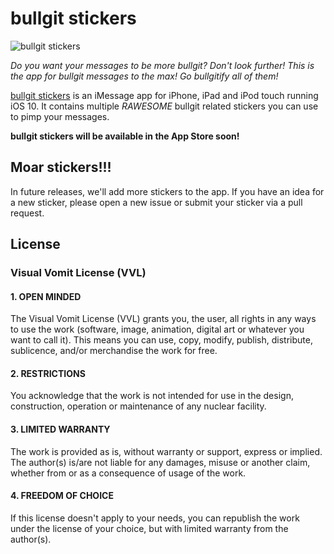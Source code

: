 <!-- twitter: @bullgit -->

# bullgit stickers

![bullgit stickers](https://github.com/bullgit/stickers/docs/images/iphone.png)

_Do you want your messages to be more bullgit? Don't look further! This is the app for bullgit messages to the max! Go bullgitify all of them!_

[bullgit stickers](https://bullg.it/stickers) is an iMessage app for iPhone, iPad and iPod touch running iOS 10. It contains multiple *RAWESOME* bullgit related stickers you can use to pimp your messages.

**bullgit stickers will be available in the App Store soon!**

## Moar stickers!!!

In future releases, we'll add more stickers to the app. If you have an idea for a new sticker, please open a new issue or submit your sticker via a pull request.

## License

### Visual Vomit License (VVL)

#### 1. OPEN MINDED

The Visual Vomit License (VVL) grants you, the user, all rights in any ways to use the work (software, image, animation, digital art or whatever you want to call it). This means you can use, copy, modify, publish, distribute, sublicence, and/or merchandise the work for free.

#### 2. RESTRICTIONS

You acknowledge that the work is not intended for use in the design, construction, operation or maintenance of any nuclear facility.

#### 3. LIMITED WARRANTY

The work is provided as is, without warranty or support, express or implied. The author(s) is/are not liable for any damages, misuse or another claim, whether from or as a consequence of usage of the work.

#### 4. FREEDOM OF CHOICE

If this license doesn't apply to your needs, you can republish the work under the license of your choice, but with limited warranty from the author(s).
